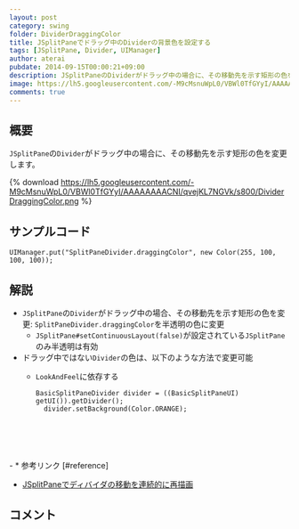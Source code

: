 ```yaml
---
layout: post
category: swing
folder: DividerDraggingColor
title: JSplitPaneでドラッグ中のDividerの背景色を設定する
tags: [JSplitPane, Divider, UIManager]
author: aterai
pubdate: 2014-09-15T00:00:21+09:00
description: JSplitPaneのDividerがドラッグ中の場合に、その移動先を示す矩形の色を変更します。
image: https://lh5.googleusercontent.com/-M9cMsnuWpL0/VBWl0TfGYyI/AAAAAAAACNI/qvejKL7NGVk/s800/DividerDraggingColor.png
comments: true
---
```

## 概要
`JSplitPane`の`Divider`がドラッグ中の場合に、その移動先を示す矩形の色を変更します。

{% download https://lh5.googleusercontent.com/-M9cMsnuWpL0/VBWl0TfGYyI/AAAAAAAACNI/qvejKL7NGVk/s800/DividerDraggingColor.png %}

## サンプルコード
<pre class="prettyprint"><code>UIManager.put("SplitPaneDivider.draggingColor", new Color(255, 100, 100, 100));
</code></pre>

## 解説
- `JSplitPane`の`Divider`がドラッグ中の場合、その移動先を示す矩形の色を変更: `SplitPaneDivider.draggingColor`を半透明の色に変更
    - `JSplitPane#setContinuousLayout(false)`が設定されている`JSplitPane`のみ半透明は有効
- ドラッグ中ではない`Divider`の色は、以下のような方法で変更可能
    - `LookAndFeel`に依存する
        
        <pre class="prettyprint"><code>BasicSplitPaneDivider divider = ((BasicSplitPaneUI) getUI()).getDivider();
        divider.setBackground(Color.ORANGE);
</code></pre>
    - * 参考リンク [#reference]
- [JSplitPaneでディバイダの移動を連続的に再描画](https://ateraimemo.com/Swing/ContinuousLayout.html)

<!-- dummy comment line for breaking list -->

## コメント
